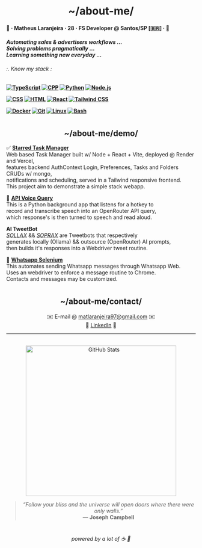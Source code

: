 <div >
  <h1 align ="center">~/about-me/</h1>
  <h4><p>🍊 · Matheus Laranjeira · 28 · FS Developer @ Santos/SP [🇧🇷] · 🍊<br></p></h3>
  <h4><i>
    Automating sales & advertisers workflows ...
    <br>Solving problems pragmatically ...
    <br>Learning something new everyday ...
  <h6>:. Know my stack :</i></h6>
<p>
  <a href="https://www.typescriptlang.org/docs/"><img src="https://skillicons.dev/icons?i=ts" alt="TypeScript"/></a>
  <a href="https://docs.python.org/3/"><img src="https://skillicons.dev/icons?i=cpp" alt="CPP"/></a>
  <a href="https://docs.python.org/3/"><img src="https://skillicons.dev/icons?i=python" alt="Python"/></a>
  <a href="https://nodejs.org/en/docs/"><img src="https://skillicons.dev/icons?i=nodejs" alt="Node.js"/></a>
  
</p>
<p>
  <a href="https://developer.mozilla.org/en-US/docs/Web/CSS"><img src="https://skillicons.dev/icons?i=css" alt="CSS"/></a>
  <a href="https://developer.mozilla.org/en-US/docs/Web/HTML"><img src="https://skillicons.dev/icons?i=html" alt="HTML"/></a>
  <a href="https://reactjs.org/docs/getting-started.html"><img src="https://skillicons.dev/icons?i=react" alt="React"/></a>
  <a href="https://tailwindcss.com/docs"><img src="https://skillicons.dev/icons?i=tailwind" alt="Tailwind CSS"/></a>
</p>
<p>
  <a href="https://docs.docker.com/"><img src="https://skillicons.dev/icons?i=docker" alt="Docker"/></a>
  <a href="https://git-scm.com/doc"><img src="https://skillicons.dev/icons?i=git" alt="Git"/></a>
  <a href="https://www.kernel.org/doc/html/latest/"><img src="https://skillicons.dev/icons?i=linux" alt="Linux"/></a>
  <a href="https://www.gnu.org/software/bash/manual/bash.html"><img src="https://skillicons.dev/icons?i=bash" alt="Bash"/></a>
</p>

<h1></h1> 
<h2 align ="center">~/about-me/demo/</h2>

✅ <a href="https://github.com/naranjii/stm-front"><b>Starred Task Manager</b></a><br>
Web based Task Manager built w/ Node + React + Vite, deployed @ Render and Vercel,<br>features backend AuthContext Login, Preferences, Tasks and Folders CRUDs w/ mongo,<br> notifications and scheduling, served in a Tailwind responsive frontend.<br>This project aim to demonstrate a simple stack webapp.<br>

🤖 <a href="https://github.com/naranjii/tourmaline-ai-assistant"><b>API Voice Query</b></a><br>
This is a Python background app that listens for a hotkey to<br>record and transcribe speech into an OpenRouter API query,<br>which response's is then turned to speech and read aloud.<br>
  
 <b>AI TweetBot</b><br>
<a href="https://github.com/naranjii/sollax"><i>SOLLAX</i></a> && <a href="https://github.com/naranjii/soprax"><i>SOPRAX</i></a> are Tweetbots that respectively<br>generates locally (Ollama) && outsource (OpenRouter) AI prompts,<br> then builds it's responses into a Webdriver tweet routine.<br>

📰 <a href="https://github.com/naranjii/wppweb-send-message-ai"><b>Whatsapp Selenium</b></a><br>
This automates sending Whatsapp messages through Whatsapp Web.<br> Uses an webdriver to enforce a message routine to Chrome.<br>Contacts and messages may be customized.<br>

<h1></h1> 
<h2 align ="center">~/about-me/contact/</h2>
<div align ="center">
✉️ E-mail @ <a href="mailto:matlaranjeira97@gmail.com">matlaranjeira97@gmail.com</a> ✉️
<br>💼 <a href="https://www.linkedin.com/in/matheuslaranjeira/">LinkedIn</a> 💼

---

  <br><a><img src="https://github-readme-stats.vercel.app/api?username=naranjii&show_icons=true&theme=gruvbox&hide_border=true&count_private=true" alt="GitHub Stats" style="width: 400px; height: auto;"/>
    
  > _“Follow your bliss and the universe will open doors where there were only walls.”_  
  > — **Joseph Campbell**
  <h1></h1>
<h6>powered by a lot of ☕ 🤗</p></div>
</div>

  
